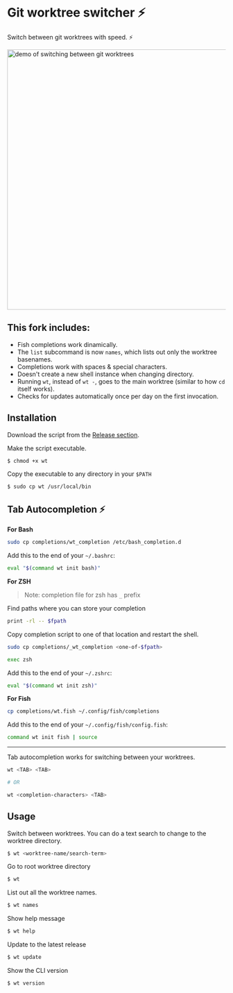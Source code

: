 # Git worktree switcher :zap:
Switch between git worktrees with speed. :zap:

<img src = "https://i.imgur.com/nPdneDT.gif" width="600" alt="demo of switching between git worktrees" />

## This fork includes:

- Fish completions work dinamically.
- The `list` subcommand is now `names`, which lists out only the worktree basenames.
- Completions work with spaces & special characters.
- Doesn't create a new shell instance when changing directory.
- Running `wt`, instead of `wt -`, goes to the main worktree (similar to how `cd` itself works).
- Checks for updates automatically once per day on the first invocation.

## Installation
Download the script from the [Release section](https://github.com/mateusauler/git-worktree-switcher/releases).

Make the script executable.

```bash
$ chmod +x wt
```

Copy the executable to any directory in your `$PATH`

```bash
$ sudo cp wt /usr/local/bin
```

## Tab Autocompletion :zap:

**For Bash**
```bash
sudo cp completions/wt_completion /etc/bash_completion.d
```

Add this to the end of your `~/.bashrc`:
```bash
eval "$(command wt init bash)"
```

**For ZSH**
> Note: completion file for zsh has `_` prefix


Find paths where you can store your completion
```bash
print -rl -- $fpath
```

Copy completion script to one of that location and restart the shell.

```bash
sudo cp completions/_wt_completion <one-of-$fpath>

exec zsh
```

Add this to the end of your `~/.zshrc`:
```bash
eval "$(command wt init zsh)"
```

**For Fish**
```bash
cp completions/wt.fish ~/.config/fish/completions
```

Add this to the end of your `~/.config/fish/config.fish`:
```bash
command wt init fish | source
```

---
Tab autocompletion works for switching between your worktrees.
```bash
wt <TAB> <TAB>

# OR

wt <completion-characters> <TAB>
```

## Usage
Switch between worktrees.
You can do a text search to change to the worktree directory.

```bash
$ wt <worktree-name/search-term>
```

Go to root worktree directory

```bash
$ wt
```

List out all the worktree names.

```bash
$ wt names
```

Show help message

```bash
$ wt help
```

Update to the latest release

```bash
$ wt update
```

Show the CLI version

```bash
$ wt version
```
